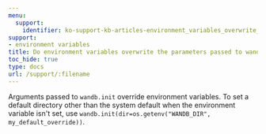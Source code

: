 ```yaml
---
menu:
  support:
    identifier: ko-support-kb-articles-environment_variables_overwrite_parameters
support:
- environment variables
title: Do environment variables overwrite the parameters passed to wandb.init()?
toc_hide: true
type: docs
url: /support/:filename
---
```


Arguments passed to `wandb.init` override environment variables. To set a default directory other than the system default when the environment variable isn't set, use `wandb.init(dir=os.getenv("WANDB_DIR", my_default_override))`.